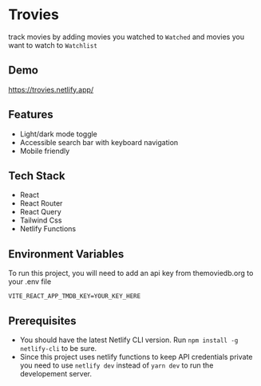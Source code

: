
# Trovies

track movies by adding movies you watched to `Watched` and movies you want to watch to `Watchlist`


## Demo

https://trovies.netlify.app/


## Features

- Light/dark mode toggle
- Accessible search bar with keyboard navigation
- Mobile friendly


## Tech Stack

- React
- React Router
- React Query
- Tailwind Css
- Netlify Functions

## Environment Variables

To run this project, you will need to add an api key from themoviedb.org to your .env file

`VITE_REACT_APP_TMDB_KEY=YOUR_KEY_HERE`



## Prerequisites

- You should have the latest Netlify CLI version. Run `npm install -g netlify-cli` to be sure.
- Since this project uses netlify functions to keep API credentials private you need to use `netlify dev` instead of `yarn dev` to run the developement server.
